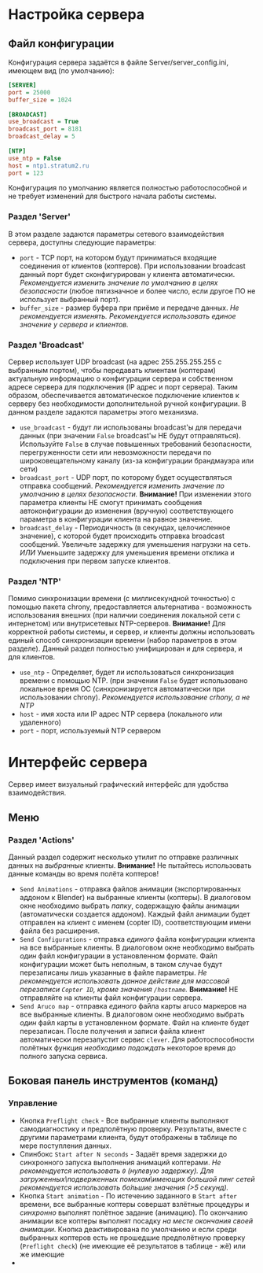 # Настройка сервера
## Файл конфигурации
Конфигурация сервера задаётся в файле 	Server/server_config.ini, имеющем вид (по умолчанию):
```ini
[SERVER]  
port = 25000  
buffer_size = 1024  
  
[BROADCAST]  
use_broadcast = True  
broadcast_port = 8181  
broadcast_delay = 5  
  
[NTP]  
use_ntp = False  
host = ntp1.stratum2.ru  
port = 123
``` 
Конфигурация по умолчанию является полностью работоспособной и не требует изменений для быстрого начала работы системы.
### Раздел 'Server'
В этом разделе задаются параметры сетевого взаимодействия сервера, доступны следующие параметры:

 * `port` - TCP порт, на котором будут приниматься входящие соединения от клиентов (коптеров). При использовании broadcast данный порт будет сконфигурирован у клиента автоматически. *Рекомендуется изменить значение по умолчанию в целях безопасности* (любое пятизначное и более число, если другое ПО не использует выбранный порт).
 * `buffer_size` - размер буфера при приёме и передаче данных. *Не рекомендуется изменять. Рекомендуется использовать единое значение у сервера и клиентов.*

### Раздел 'Broadcast'
Сервер использует UDP broadcast (на адрес 255.255.255.255 с выбранным портом), чтобы передавать клиентам (коптерам) актуальную информацию о конфигурации сервера и собственном адресе сервера для подключения (IP адрес и порт сервера). Таким образом, обеспечивается автоматическое подключение клиентов к серверу без необходимости дополнительной ручной конфигурации. В данном разделе задаются параметры этого механизма. 
 * `use_broadcast` - будут ли использованы broadcast'ы для передачи данных (при значении `False` broadcast'ы НЕ будут отправляться). Используйте `False` в случае повышенных требований безопасности, перегруженности сети или невозможности передачи по широковещательному каналу (из-за конфигурации брандмауэра или сети)
 * `broadcast_port` - UDP порт, по которому будет осуществляться отправка сообщений. *Рекомендуется изменить значение по умолчанию в целях безопасности.* **Внимание!** При изменении этого параметра клиенты НЕ смогут принимать сообщения автоконфигурации до изменения (вручную) соответствующего параметра в конфигурации клиента на равное значение.
 * `broadcast_delay` - Периодичность (в секундах, целочисленное значение), с которой будет происходить отправка broadcast сообщений. Увеличьте задержку для уменьшения нагрузки на сеть. *ИЛИ* Уменьшите задержку для уменьшения времени отклика и подключения при первом запуске клиентов.
 ### Раздел 'NTP'
 Помимо синхронизации времени (с миллисекундной точностью) с помощью пакета chrony, предоставляется альтернатива - возможность использования внешних (при наличии соединения локальной сети с интернетом) или внутрисетевых NTP-серверов. **Внимание!** Для корректной работы системы, и сервер, *и* клиенты должны использовать единый способ синхронизации времени (набор параметров в этом разделе). Данный раздел полностью унифицирован и для сервера, и для клиентов.
 * `use_ntp` - Определяет, будет ли использоваться синхронизация времени с помощью NTP. (при значении `False` будет использовано локальное время ОС (синхронизируется автоматически при использовании chrony). *Рекомендуется использование crhony, а не NTP*
 * `host` - имя хоста или IP адрес NTP сервера (локального или удаленного)
 * `port` - порт, используемый NTP сервером

# Интерфейс сервера
Сервер имеет визуальный графический интерфейс для удобства взаимодействия.
## Меню
### Раздел 'Actions'
Данный раздел содержит несколько утилит по отправке различных данных на *выбранные* клиенты. **Внимание!** Не пытайтесь использовать данные команды во время полёта коптеров!
* `Send Animations` - отправка файлов анимации (экспортированных аддоном к Blender) на выбранные клиенты (коптеры). В диалоговом окне необходимо выбрать *папку*, содержащую файлы анимации (автоматически создается аддоном). Каждый файл анимации будет отправлен на клиент с именем (copter ID), соответствующим имени файла без расширения.
* `Send Configurations` - отправка *единого* файла конфигурации клиента на все выбранные клиенты. В диалоговом окне необходимо выбрать *один* файл конфигурации в установленном формате. Файл конфигурации может быть неполным, в таком случае будут перезаписаны лишь указанные в файле параметры. *Не рекомендуется использовать данное действие для массовой перезаписи `Copter ID`, кроме значения `/hostname`.* **Внимание!** НЕ отправляйте на клиенты файл конфигурации сервера.
* `Send Aruco map` - отправка *единого* файла карты aruco маркеров на все выбранные клиенты. В диалоговом окне необходимо выбрать *один* файл карты в установленном формате. Файл на клиенте будет перезаписан. После получения и записи файла клиент автоматически перезапустит сервис `clever`. Для работоспособности полётных функция *необходимо подождать* некоторое время до полного запуска сервиса.

## Боковая панель инструментов (команд)
### Управление
 * Кнопка `Preflight check` - Все выбранные клиенты выполняют самодиагностику и предполётную проверку. Результаты, вместе с другими параметрами клиента, будут отображены в таблице по мере поступления данных.
* Спинбокс `Start after N seconds` -  Задаёт время задержки до синхронного запуска выполнения анимаций коптерами. *Не рекомендуется использовать `0` (нулевую задержку). Для загруженных\подверженных помехам\имеющих большой пинг сетей рекомендуется использовать бо́льшие значения (>5 секунд).*
* Кнопка `Start animation` - По истечению заданного в `Start after` времени, все выбранные коптеры совершат взлётные процедуры и *синхронно* выполнят полётное задание (анимацию). По окончанию анимации все коптеры выполнят посадку *на месте окончания своей анимации*. Кнопка деактивирована по умолчанию и если среди выбранных коптеров есть не прошедшие предполётную проверку (`Preflight check`) (не имеющие её результатов в таблице - жё) или же имеющие 
*
<!--stackedit_data:
eyJoaXN0b3J5IjpbLTM0MzU3MTE3MCwtMTMyMzE5NjMzMywtNT
AyMzg2MjYzLC0yOTQ5NzA3MjgsOTM2NTcxMzg4LDg3MjY4MDYx
OF19
-->